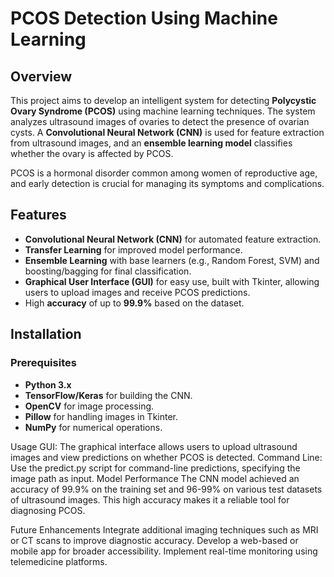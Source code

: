 # PCOS Detection Using Machine Learning

## Overview
This project aims to develop an intelligent system for detecting **Polycystic Ovary Syndrome (PCOS)** using machine learning techniques. The system analyzes ultrasound images of ovaries to detect the presence of ovarian cysts. A **Convolutional Neural Network (CNN)** is used for feature extraction from ultrasound images, and an **ensemble learning model** classifies whether the ovary is affected by PCOS.

PCOS is a hormonal disorder common among women of reproductive age, and early detection is crucial for managing its symptoms and complications.

## Features
- **Convolutional Neural Network (CNN)** for automated feature extraction.
- **Transfer Learning** for improved model performance.
- **Ensemble Learning** with base learners (e.g., Random Forest, SVM) and boosting/bagging for final classification.
- **Graphical User Interface (GUI)** for easy use, built with Tkinter, allowing users to upload images and receive PCOS predictions.
- High **accuracy** of up to **99.9%** based on the dataset.


## Installation

### Prerequisites
- **Python 3.x**
- **TensorFlow/Keras** for building the CNN.
- **OpenCV** for image processing.
- **Pillow** for handling images in Tkinter.
- **NumPy** for numerical operations.


Usage
GUI: The graphical interface allows users to upload ultrasound images and view predictions on whether PCOS is detected.
Command Line: Use the predict.py script for command-line predictions, specifying the image path as input.
Model Performance
The CNN model achieved an accuracy of 99.9% on the training set and 96-99% on various test datasets of ultrasound images. This high accuracy makes it a reliable tool for diagnosing PCOS.

Future Enhancements
Integrate additional imaging techniques such as MRI or CT scans to improve diagnostic accuracy.
Develop a web-based or mobile app for broader accessibility.
Implement real-time monitoring using telemedicine platforms.
